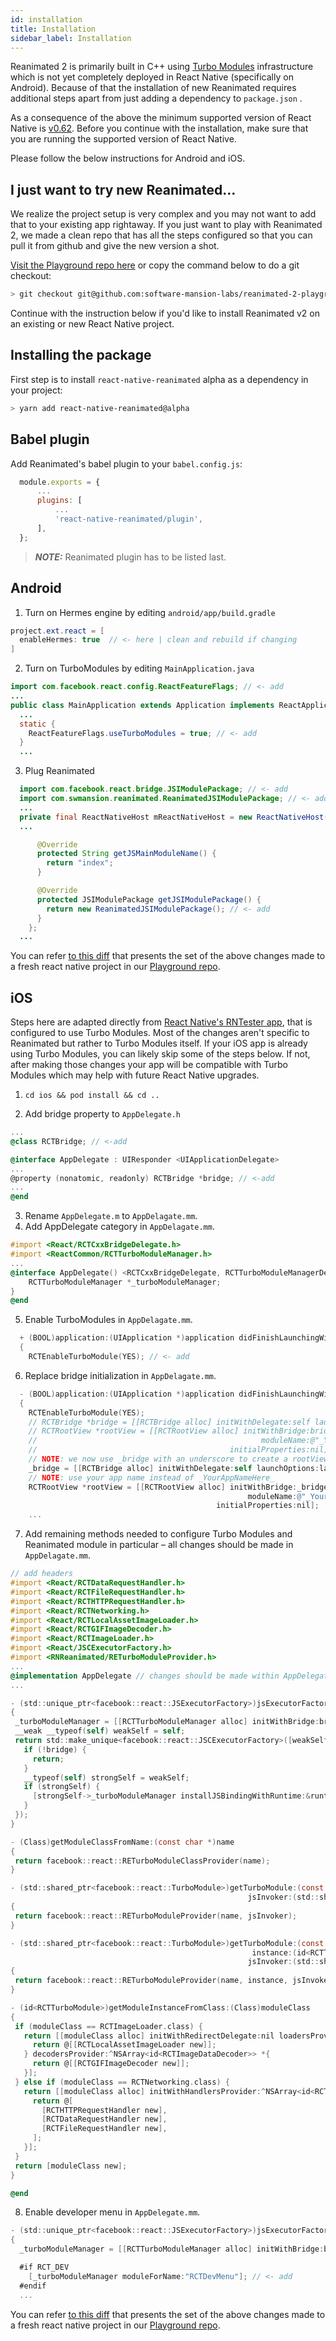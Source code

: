 ```yaml
---
id: installation
title: Installation
sidebar_label: Installation
---
```


Reanimated 2 is primarily built in C++ using [Turbo Modules](https://github.com/react-native-community/discussions-and-proposals/issues/40) infrastructure which is not yet completely deployed in React Native (specifically on Android).
Because of that the installation of new Reanimated requires additional steps apart from just adding a dependency to `package.json` .

As a consequence of the above the minimum supported version of React Native is [v0.62](https://github.com/facebook/react-native/releases/tag/v0.62.0).
Before you continue with the installation, make sure that you are running the supported version of React Native.

Please follow the below instructions for Android and iOS.

## I just want to try new Reanimated...

We realize the project setup is very complex and you may not want to add that to your existing app rightaway.
If you just want to play with Reanimated 2, we made a clean repo that has all the steps configured so that you can pull it from github and give the new version a shot.

[Visit the Playground repo here](https://github.com/software-mansion-labs/reanimated-2-playground) or copy the command below to do a git checkout:

```bash
> git checkout git@github.com:software-mansion-labs/reanimated-2-playground.git
```

Continue with the instruction below if you'd like to install Reanimated v2 on an existing or new React Native project.

## Installing the package

First step is to install `react-native-reanimated` alpha as a dependency in your project:

```bash
> yarn add react-native-reanimated@alpha
```

## Babel plugin

Add Reanimated's babel plugin to your `babel.config.js`:

```js {5}
  module.exports = {
      ...
      plugins: [
          ...
          'react-native-reanimated/plugin',
      ],
  };
```

> **_NOTE:_** Reanimated plugin has to be listed last.

## Android

1. Turn on Hermes engine by editing `android/app/build.gradle`

```java {2}
project.ext.react = [
  enableHermes: true  // <- here | clean and rebuild if changing
]
```

2. Turn on TurboModules by editing `MainApplication.java`

```java {1,5-7}
import com.facebook.react.config.ReactFeatureFlags; // <- add
...
public class MainApplication extends Application implements ReactApplication {
  ...
  static {
    ReactFeatureFlags.useTurboModules = true; // <- add
  }
  ...
```

3. Plug Reanimated

```java {1-2,12-15}
  import com.facebook.react.bridge.JSIModulePackage; // <- add
  import com.swmansion.reanimated.ReanimatedJSIModulePackage; // <- add
  ...
  private final ReactNativeHost mReactNativeHost = new ReactNativeHost(this) {
  ...

      @Override
      protected String getJSMainModuleName() {
        return "index";
      }

      @Override
      protected JSIModulePackage getJSIModulePackage() {
        return new ReanimatedJSIModulePackage(); // <- add
      }
    };
  ...
```

You can refer [to this diff](https://github.com/software-mansion-labs/reanimated-2-playground/commit/938d494e9512d9fb82c30c23cc80f82c02abd9ea) that presents the set of the above changes made to a fresh react native project in our [Playground repo](https://github.com/software-mansion-labs/reanimated-2-playground).

## iOS

Steps here are adapted directly from [React Native's RNTester app](https://github.com/facebook/react-native/blob/master/RNTester/RNTester/AppDelegate.mm), that is configured to use Turbo Modules.
Most of the changes aren't specific to Reanimated but rather to Turbo Modules itself.
If your iOS app is already using Turbo Modules, you can likely skip some of the steps below.
If not, after making those changes your app will be compatible with Turbo Modules which may help with future React Native upgrades.

1. `cd ios && pod install && cd ..`

2. Add bridge property to `AppDelegate.h`

```objectivec {2,6}
...
@class RCTBridge; // <-add

@interface AppDelegate : UIResponder <UIApplicationDelegate>
...
@property (nonatomic, readonly) RCTBridge *bridge; // <-add
...
@end
```

3. Rename `AppDelegate.m` to `AppDelagate.mm`.
4. Add AppDelegate category in `AppDelagate.mm`.

```objectivec {1-2,4-7}
#import <React/RCTCxxBridgeDelegate.h>
#import <ReactCommon/RCTTurboModuleManager.h>
...
@interface AppDelegate() <RCTCxxBridgeDelegate, RCTTurboModuleManagerDelegate> {
    RCTTurboModuleManager *_turboModuleManager;
}
@end
```

5. Enable TurboModules in `AppDelagate.mm`.

```objectivec {3}
  + (BOOL)application:(UIApplication *)application didFinishLaunchingWithOptions:(NSDictionary *)launchOptions
  {
    RCTEnableTurboModule(YES); // <- add
```

6. Replace bridge initialization in `AppDelagate.mm`.

```objectivec {4-8}
  - (BOOL)application:(UIApplication *)application didFinishLaunchingWithOptions:(NSDictionary *)launchOptions
  {
    RCTEnableTurboModule(YES);
    // RCTBridge *bridge = [[RCTBridge alloc] initWithDelegate:self launchOptions:launchOptions];
    // RCTRootView *rootView = [[RCTRootView alloc] initWithBridge:bridge
    //                                                  moduleName:@"_YourAppNameHere_"
    //                                           initialProperties:nil];
    // NOTE: we now use _bridge with an underscore to create a rootView
    _bridge = [[RCTBridge alloc] initWithDelegate:self launchOptions:launchOptions];
    // NOTE: use your app name instead of _YourAppNameHere_
    RCTRootView *rootView = [[RCTRootView alloc] initWithBridge:_bridge
                                                     moduleName:@"_YourAppNameHere_"
                                              initialProperties:nil];
    ...
```

7. Add remaining methods needed to configure Turbo Modules and Reanimated module in particular – all changes should be made in `AppDelagate.mm`.

```objectivec
// add headers
#import <React/RCTDataRequestHandler.h>
#import <React/RCTFileRequestHandler.h>
#import <React/RCTHTTPRequestHandler.h>
#import <React/RCTNetworking.h>
#import <React/RCTLocalAssetImageLoader.h>
#import <React/RCTGIFImageDecoder.h>
#import <React/RCTImageLoader.h>
#import <React/JSCExecutorFactory.h>
#import <RNReanimated/RETurboModuleProvider.h>
...
@implementation AppDelegate // changes should be made within AppDelegate's implementation
...

- (std::unique_ptr<facebook::react::JSExecutorFactory>)jsExecutorFactoryForBridge:(RCTBridge *)bridge
{
 _turboModuleManager = [[RCTTurboModuleManager alloc] initWithBridge:bridge delegate:self];
 __weak __typeof(self) weakSelf = self;
 return std::make_unique<facebook::react::JSCExecutorFactory>([weakSelf, bridge](facebook::jsi::Runtime &runtime) {
   if (!bridge) {
     return;
   }
   __typeof(self) strongSelf = weakSelf;
   if (strongSelf) {
     [strongSelf->_turboModuleManager installJSBindingWithRuntime:&runtime];
   }
 });
}

- (Class)getModuleClassFromName:(const char *)name
{
 return facebook::react::RETurboModuleClassProvider(name);
}

- (std::shared_ptr<facebook::react::TurboModule>)getTurboModule:(const std::string &)name
                                                     jsInvoker:(std::shared_ptr<facebook::react::CallInvoker>)jsInvoker
{
 return facebook::react::RETurboModuleProvider(name, jsInvoker);
}

- (std::shared_ptr<facebook::react::TurboModule>)getTurboModule:(const std::string &)name
                                                      instance:(id<RCTTurboModule>)instance
                                                     jsInvoker:(std::shared_ptr<facebook::react::CallInvoker>)jsInvoker
{
 return facebook::react::RETurboModuleProvider(name, instance, jsInvoker);
}

- (id<RCTTurboModule>)getModuleInstanceFromClass:(Class)moduleClass
{
 if (moduleClass == RCTImageLoader.class) {
   return [[moduleClass alloc] initWithRedirectDelegate:nil loadersProvider:^NSArray<id<RCTImageURLLoader>> *{
     return @[[RCTLocalAssetImageLoader new]];
   } decodersProvider:^NSArray<id<RCTImageDataDecoder>> *{
     return @[[RCTGIFImageDecoder new]];
   }];
 } else if (moduleClass == RCTNetworking.class) {
   return [[moduleClass alloc] initWithHandlersProvider:^NSArray<id<RCTURLRequestHandler>> *{
     return @[
       [RCTHTTPRequestHandler new],
       [RCTDataRequestHandler new],
       [RCTFileRequestHandler new],
     ];
   }];
 }
 return [moduleClass new];
}

@end
```

8. Enable developer menu in `AppDelegate.mm`.

```objectivec
- (std::unique_ptr<facebook::react::JSExecutorFactory>)jsExecutorFactoryForBridge:(RCTBridge *)bridge
{
  _turboModuleManager = [[RCTTurboModuleManager alloc] initWithBridge:bridge delegate:self];

  #if RCT_DEV
    [_turboModuleManager moduleForName:"RCTDevMenu"]; // <- add
  #endif
  ...
```


You can refer [to this diff](https://github.com/software-mansion-labs/reanimated-2-playground/commit/f6f2b77496bc00601150f98ea19a341f844d06a3) that presents the set of the above changes made to a fresh react native project in our [Playground repo](https://github.com/software-mansion-labs/reanimated-2-playground).
